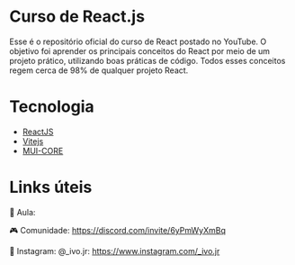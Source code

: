# Curso de React.js

Esse é o repositório oficial do curso de React postado no YouTube. O objetivo foi aprender os principais conceitos do React por meio de um projeto prático, utilizando boas práticas de código. Todos esses conceitos regem cerca de 98% de qualquer projeto React.

# Tecnologia

- [ReactJS](https://reactjs.org/)
- [Vitejs](https://vitejs.dev/)
- [MUI-CORE](https://mui.com/)

# Links úteis
🛑 Aula: 

🎮 Comunidade: https://discord.com/invite/6yPmWyXmBq

📸 Instagram: @_ivo.jr: https://www.instagram.com/_ivo.jr


